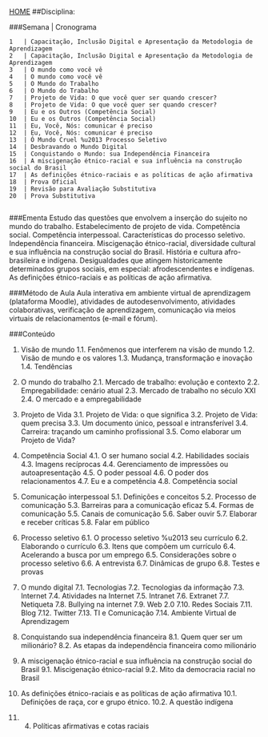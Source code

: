 [HOME](https://github.com/Webschool-io/Ensino-Superior-de-Informatica-GRATUITO) 
##Disciplina: 

###Semana | Cronograma
```
1	| Capacitação, Inclusão Digital e Apresentação da Metodologia de Aprendizagem
2	| Capacitação, Inclusão Digital e Apresentação da Metodologia de Aprendizagem
3	| O mundo como você vê
4	| O mundo como você vê
5	| O Mundo do Trabalho
6	| O Mundo do Trabalho
7	| Projeto de Vida: O que você quer ser quando crescer?
8	| Projeto de Vida: O que você quer ser quando crescer?
9	| Eu e os Outros (Competência Social)
10	| Eu e os Outros (Competência Social)
11	| Eu, Você, Nós: comunicar é preciso
12	| Eu, Você, Nós: comunicar é preciso
13	| Ó Mundo Cruel %u2013 Processo Seletivo
14	| Desbravando o Mundo Digital
15	| Conquistando o Mundo: sua Independência Financeira
16	| A miscigenação étnico-racial e sua influência na construção social do Brasil
17	| As definições étnico-raciais e as políticas de ação afirmativa
18	| Prova Oficial
19	| Revisão para Avaliação Substitutiva
20	| Prova Substitutiva


```
###Ementa
Estudo das questões que envolvem a inserção do sujeito no mundo do trabalho. Estabelecimento de projeto de vida. Competência social. Competência interpessoal. Características do processo seletivo. Independência financeira. Miscigenação étnico-racial, diversidade cultural e sua influência na construção social do Brasil. História e cultura afro-brasileira e indígena. Desigualdades que atingem historicamente determinados grupos sociais, em especial: afrodescendentes e indígenas. As definições étnico-raciais e as políticas de ação afirmativa.

###Método de Aula
Aula interativa em ambiente virtual de aprendizagem (plataforma Moodle), atividades de autodesenvolvimento, atividades colaborativas, verificação de aprendizagem, comunicação via meios virtuais de relacionamentos (e-mail e fórum).

###Conteúdo
1.	Visão de mundo
1.1.	Fenômenos que interferem na visão de mundo
1.2.	Visão de mundo e os valores
1.3.	Mudança, transformação e inovação
1.4.	Tendências

2.	O mundo do trabalho
2.1.	Mercado de trabalho: evolução e contexto
2.2.	Empregabilidade: cenário atual
2.3.	Mercado de trabalho no século XXI
2.4.	O mercado e a empregabilidade

3.	Projeto de Vida
3.1.	Projeto de Vida: o que significa
3.2.	Projeto de Vida: quem precisa
3.3.	Um documento único, pessoal e intransferível
3.4.	Carreira: traçando um caminho profissional
3.5.	Como elaborar um Projeto de Vida?

4.	Competência Social
4.1.	O ser humano social
4.2.	Habilidades sociais
4.3.	Imagens recíprocas
4.4.	Gerenciamento de impressões ou autoapresentação
4.5.	O poder pessoal
4.6.	O poder dos relacionamentos
4.7.	Eu e a competência
4.8.	Competência social

5.	Comunicação interpessoal
5.1.	Definições e conceitos
5.2.	Processo de comunicação 
5.3.	Barreiras para a comunicação eficaz
5.4.	Formas de comunicação
5.5.	Canais de comunicação
5.6.	Saber ouvir
5.7.	Elaborar e receber críticas
5.8.	Falar em público

6.	Processo seletivo
6.1.	O processo seletivo %u2013 seu currículo
6.2.	Elaborando o currículo
6.3.	Itens que compõem um currículo
6.4.	Acelerando a busca por um emprego
6.5.	Considerações sobre o processo seletivo
6.6.	A entrevista
6.7.	Dinâmicas de grupo
6.8.	Testes e provas

7.	O mundo digital
7.1.	Tecnologias
7.2.	Tecnologias da informação
7.3.	Internet
7.4.	Atividades na Internet
7.5.	Intranet
7.6.	Extranet
7.7.	Netiqueta
7.8.	Bullying na internet
7.9.	Web 2.0
7.10.	Redes Sociais
7.11.	Blog
7.12.	Twitter
7.13.	TI e Comunicação
7.14.	Ambiente Virtual de Aprendizagem

8.	Conquistando sua independência financeira
8.1.	Quem quer ser um milionário?
8.2.	As etapas da independência financeira como milionário

9.	A miscigenação étnico-racial e sua influência na construção social do Brasil
9.1.	Miscigenação étnico-racial
9.2.	Mito da democracia racial no Brasil

10.	As definições étnico-raciais e as políticas de ação afirmativa
10.1. Definições de raça, cor e grupo étnico.
10.2. A questão indígena
10. 4. Políticas afirmativas e cotas raciais